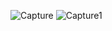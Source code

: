 ![Capture](https://github.com/RishniMeemeduma/React-refs-and-portals/assets/34571667/03eebe82-eece-45f4-b46a-db1c4272ec85)
![Capture1](https://github.com/RishniMeemeduma/React-refs-and-portals/assets/34571667/85d83130-b3f1-442a-baa4-c22b119385bb)
